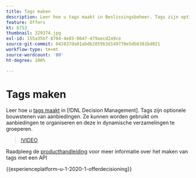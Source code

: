 ```yaml
---
title: Tags maken
description: Leer hoe u tags maakt in Beslissingsbeheer. Tags zijn optionele bouwstenen van aanbiedingen.
feature: Offers
kt: 6753
thumbnail: 329374.jpg
exl-id: 155a35bf-8704-4e85-8647-479aecd2a9ce
source-git-commit: 042837da01abdb2859b3d149770e5db6381bd021
workflow-type: tm+mt
source-wordcount: '80'
ht-degree: 100%

---
```


# Tags maken

Leer hoe u [tags maakt](https://experienceleague.adobe.com/docs/journey-optimizer/using/offer-decisioniong/create-components/creating-tags.html?lang=nl) in [!DNL Decision Management]. Tags zijn optionele bouwstenen van aanbiedingen. Ze kunnen worden gebruikt om aanbiedingen te organiseren en deze in dynamische verzamelingen te groeperen.

>[!VIDEO](https://video.tv.adobe.com/v/329374?quality=12&learn=on)

Raadpleeg de [producthandleiding](https://experienceleague.adobe.com/docs/journey-optimizer/using/offer-decisioniong/api-reference/offers-api/tags/create.html?lang=nl) voor meer informatie over het maken van tags met een API

{{experienceplatform-u-1-2020-1-offerdecisioning}}
